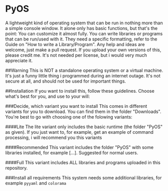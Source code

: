 # PyOS

A lightweight kind of operating system that can be run in nothing more than a simple console window. It alone only has basic functions, but that's the point: You can customize it almost fully. You can write libraries or programs that can be run/used with it. They need a specific formatting, refer to the Guide on "How to write a Library/Program". Any help and ideas are welcome, just make a pull request. If you upload your own versions of this, please credit me. It's not needed per license, but i would very much appreciate it.

##Warning
This is NOT a standalone operating system or a virtual machine. It's just a funny little thing i programmed during an internet outage. It's not secure at all, and should not be used for important things.

##Installation
If you want to install this, follow these guidelines. Choose what's best for you, and use to your will:

###Decide, which variant you want to install
This comes in different variants for you to download. You can find them in the folder "Downloads". You're best to go with choosing one of the folowing variants:

####Lite
The lite variant only includes the basic runtime (the folder "PyOS" as given). If you just want to, for example, get an example of command processing, i will recommend you this variants

####Recommended
This variant includes the folder "PyOS" with some libraries installed, for example [...]. Suggested for normal users.

####Full
This variant includes ALL libraries and programs uploaded in this repository.

###Install all requirements
This system needs some additional libraries, for example `pyyaml` and `colorama`
